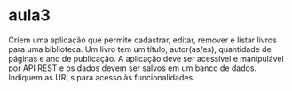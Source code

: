 # aula3
Criem uma aplicação que permite cadastrar, editar, remover e listar livros para uma biblioteca. Um livro tem um título, autor(as/es), quantidade de páginas e ano de publicação. A aplicação deve ser acessível e manipulável por API REST e os dados devem ser salvos em um banco de dados. Indiquem as URLs para acesso às funcionalidades.
